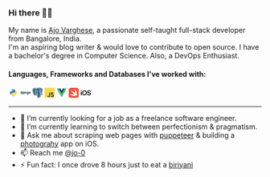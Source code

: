 ### Hi there 👋🏽

My name is [Ajo Varghese](https://ajovarghese.com/), a passionate self-taught full-stack developer from Bangalore, India.\
I'm an aspiring blog writer & would love to contribute to open source. I have a bachelor's degree in Computer Science. Also, a DevOps Enthusiast.


#### Languages, Frameworks and Databases I've worked with:

<code><a href="https://www.python.org"><img height="20" src="https://raw.githubusercontent.com/github/explore/main/topics/python/python.png"></a></code>
<code><a href="https://www.djangoproject.com"><img height="20" src="https://raw.githubusercontent.com/github/explore/main/topics/django/django.png"></a></code>
<code><a href="https://www.postgresql.org"><img height="20" src="https://raw.githubusercontent.com/github/explore/main/topics/postgresql/postgresql.png"></a></code>
<code><a href="https://developer.mozilla.org/en-US/docs/Web/javascript"><img height="20" src="https://raw.githubusercontent.com/github/explore/main/topics/javascript/javascript.png"></a></code>
<code><a href="https://vuejs.org"><img height="20" src="https://raw.githubusercontent.com/github/explore/main/topics/vue/vue.png"></a></code>
<code><a href="https://www.swift.org"><img height="20" src="https://raw.githubusercontent.com/github/explore/main/topics/swift/swift.png"></a></code>
<code><a href="https://developer.apple.com/ios/"><img height="20" src="https://raw.githubusercontent.com/github/explore/main/topics/ios/ios.png"></a></code>

---
- 🔭 I’m currently looking for a job as a freelance software engineer.
- 🌱 I’m currently learning to switch between perfectionism & pragmatism.
- 💬 Ask me about scraping web pages with [puppeteer](https://developer.chrome.com/docs/puppeteer/overview/) & building a [photograhy](https://kartickvad.github.io/futurecam-website/) app on iOS.
- 📫 Reach me [@jo-0](mailto:jo-0@outlook.in)
- ⚡ Fun fact: I once drove 8 hours just to eat a [biriyani](https://en.wikipedia.org/wiki/Biryani)


<!--
**jo-0/jo-0** is a ✨ _special_ ✨ repository because its `README.md` (this file) appears on your GitHub profile.

Here are some ideas to get you started:

- 🔭 I’m currently working on ...
- 🌱 I’m currently learning ...
- 👯 I’m looking to collaborate on ...
- 🤔 I’m looking for help with ...
- 💬 Ask me about ...
- 📫 How to reach me: ...
- 😄 Pronouns: ...
- ⚡ Fun fact: ...
-->
